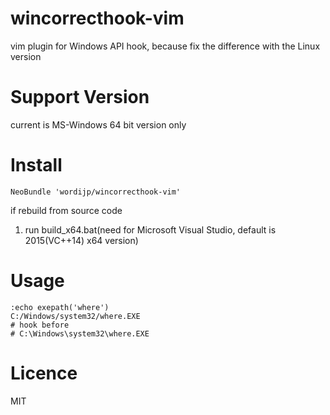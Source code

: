 # wincorrecthook-vim

vim plugin for Windows API hook, because fix the difference with the Linux version

# Support Version

current is MS-Windows 64 bit version only

# Install

```vim:.vimrc
NeoBundle 'wordijp/wincorrecthook-vim'
```

if rebuild from source code

1. run build_x64.bat(need for Microsoft Visual Studio, default is 2015(VC++14) x64 version)

# Usage

```vim:
:echo exepath('where')
C:/Windows/system32/where.EXE
# hook before
# C:\Windows\system32\where.EXE
```

# Licence

MIT
